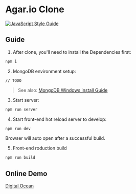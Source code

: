 # Agar.io Clone

[![JavaScript Style Guide](https://img.shields.io/badge/code_style-standard-brightgreen.svg)](https://standardjs.com)

## Guide
1. After clone, you'll need to install the Dependencies first:
```bash
npm i
```
2. MongoDB environment setup:
```
// TODO
```

> See also: [MongoDB Windows install Guide](https://docs.mongodb.com/manual/tutorial/install-mongodb-on-windows/)

3. Start server:  
```bash 
npm run server
```

4. Start front-end hot reload server to develop:
```bash
npm run dev
```
Browser will auto open after a successful build.

5. Front-end roduction build
```bash 
npm run build
```

## Online Demo

[Digital Ocean](http://45.76.205.64/)
